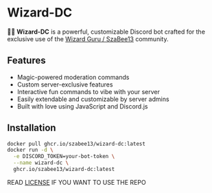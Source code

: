 # Wizard-DC

🧙‍♂️ **Wizard-DC** is a powerful, customizable Discord bot crafted for the exclusive use of the [Wizard Guru / SzaBee13](https://discord.gg/num6hCEhxr) community.

## Features

- Magic-powered moderation commands
- Custom server-exclusive features
- Interactive fun commands to vibe with your server
- Easily extendable and customizable by server admins
- Built with love using JavaScript and Discord.js

## Installation
```sh
docker pull ghcr.io/szabee13/wizard-dc:latest
docker run -d \
  -e DISCORD_TOKEN=your-bot-token \
  --name wizard-dc \
  ghcr.io/szabee13/wizard-dc:latest
```
READ [LICENSE](./LICENSE.md) IF YOU WANT TO USE THE REPO